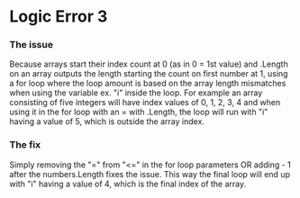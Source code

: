 # Logic Error 3
### The issue
Because arrays start their index count at 0 (as in 0 = 1st value) and .Length on an array outputs the length starting
the count on first number at 1, using a for loop where the loop amount is based on the array length mismatches when using the variable ex. "i" inside the loop. For example an array consisting of five integers will have index values of 0, 1, 2, 3, 4 and when using it in the for loop with an = with .Length, 
the loop will run with "i" having a value of 5, which is outside the array index.

### The fix
Simply removing the "=" from "<=" in the for loop parameters OR adding - 1 after the numbers.Length fixes the issue. This way the final loop will end up
with "i" having a value of 4, which is the final index of the array.
